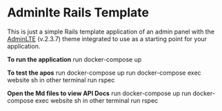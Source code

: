 Adminlte Rails Template
=======================

This is just a simple Rails template application of an admin panel with the [AdminLTE](https://almsaeedstudio.com/) (v.2.3.7) theme integrated to use as a starting point for your application.

**To run the application**
    run docker-compose up

**To test the apos**
    run docker-compose up
    run docker-compose exec website sh in other terminal
    run rspec

 **Open the Md files to view API Docs**
    run docker-compose up
    run docker-compose exec website sh in other terminal
    run rspec